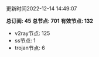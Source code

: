 更新时间2022-12-14 14:49:07

**总订阅: 45**
**总节点: 701**
**有效节点: 132**
- v2ray节点: 125
- ss节点: 1
- trojan节点: 6
